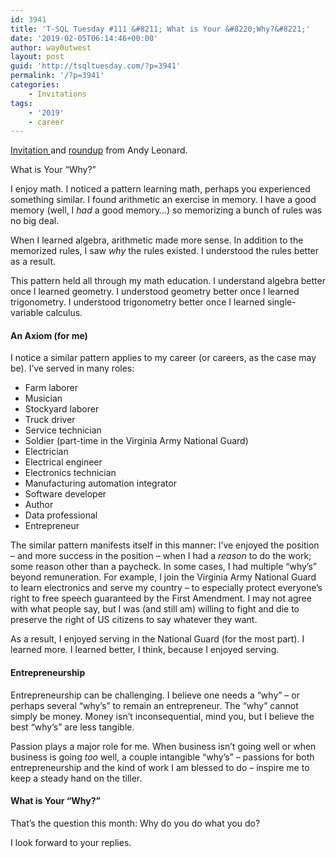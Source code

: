 ```yaml
---
id: 3941
title: 'T-SQL Tuesday #111 &#8211; What is Your &#8220;Why?&#8221;'
date: '2019-02-05T06:14:46+00:00'
author: way0utwest
layout: post
guid: 'http://tsqltuesday.com/?p=3941'
permalink: '/?p=3941'
categories:
    - Invitations
tags:
    - '2019'
    - career
---
```


[Invitation ](<https://andyleonard.blog/2019/02/t-sql-tuesday-111-what-is-your-why/ >)and [roundup](https://andyleonard.blog/2019/02/t-sql-tuesday-111-roundup/) from Andy Leonard.

What is Your “Why?”

I enjoy math. I noticed a pattern learning math, perhaps you experienced something similar. I found arithmetic an exercise in memory. I have a good memory (well, I *had* a good memory…) so memorizing a bunch of rules was no big deal.

When I learned algebra, arithmetic made more sense. In addition to the memorized rules, I saw *why* the rules existed. I understood the rules better as a result.

This pattern held all through my math education. I understand algebra better once I learned geometry. I understood geometry better once I learned trigonometry. I understood trigonometry better once I learned single-variable calculus.

#### An Axiom (for me)

I notice a similar pattern applies to my career (or careers, as the case may be). I’ve served in many roles:

- Farm laborer
- Musician
- Stockyard laborer
- Truck driver
- Service technician
- Soldier (part-time in the Virginia Army National Guard)
- Electrician
- Electrical engineer
- Electronics technician
- Manufacturing automation integrator
- Software developer
- Author
- Data professional
- Entrepreneur

The similar pattern manifests itself in this manner: I’ve enjoyed the position – and more success in the position – when I had a *reason* to do the work; some reason other than a paycheck. In some cases, I had multiple “why’s” beyond remuneration. For example, I join the Virginia Army National Guard to learn electronics and serve my country – to especially protect everyone’s right to free speech guaranteed by the First Amendment. I may not agree with what people say, but I was (and still am) willing to fight and die to preserve the right of US citizens to say whatever they want.

As a result, I enjoyed serving in the National Guard (for the most part). I learned more. I learned better, I think, because I enjoyed serving.

#### Entrepreneurship

Entrepreneurship can be challenging. I believe one needs a “why” – or perhaps several “why’s” to remain an entrepreneur. The “why” cannot simply be money. Money isn’t inconsequential, mind you, but I believe the best “why’s” are less tangible.

Passion plays a major role for me. When business isn’t going well or when business is going *too* well, a couple intangible “why’s” – passions for both entrepreneurship and the kind of work I am blessed to do – inspire me to keep a steady hand on the tiller.

#### What is Your “Why?”

That’s the question this month: Why do you do what you do?

I look forward to your replies.